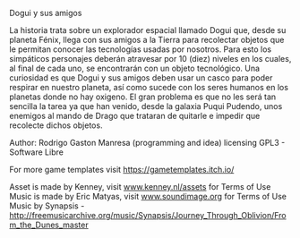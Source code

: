 Dogui y sus amigos

La historia trata sobre un explorador espacial llamado Dogui que, desde su planeta Fénix, llega con sus amigos a la Tierra para recolectar objetos que le permitan conocer las tecnologías usadas por nosotros.
Para esto los simpáticos personajes deberán atravesar por 10 (diez) niveles en los cuales, al final de cada uno, se encontrarán con un objeto tecnológico.
Una curiosidad es que Dogui y sus amigos deben usar un casco para poder respirar en nuestro planeta, así como sucede con los seres humanos en los planetas donde no hay oxigeno.
El gran problema es que no les será tan sencilla la tarea ya que han venido, desde la galaxia Puqui Pudendo, unos enemigos al mando de Drago que trataran de quitarle e impedir que recolecte dichos objetos.


Author: Rodrigo Gaston Manresa (programming and idea)
licensing GPL3 - Software Libre

For more game templates visit https://gametemplates.itch.io/

Asset is made by Kenney, visit www.kenney.nl/assets for Terms of Use
Music is made by Eric Matyas, visit www.soundimage.org for Terms of Use
Music by Synapsis - http://freemusicarchive.org/music/Synapsis/Journey_Through_Oblivion/From_the_Dunes_master
